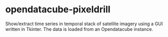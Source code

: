 # opendatacube-pixeldrill

Show/extract time series in temporal stack of satellite imagery using a GUI written in Tkinter. The data is loaded from an Opendatacube instance.

